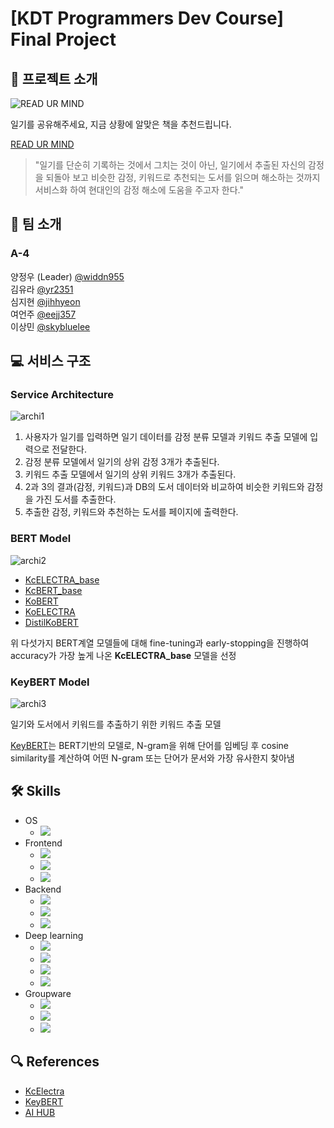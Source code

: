 # [KDT Programmers Dev Course] Final Project
  
## &#128221; 프로젝트 소개
![READ UR MIND](http://ec2-54-93-233-65.eu-central-1.compute.amazonaws.com/static/assets/img/logo.png)

일기를 공유해주세요, 지금 상황에 알맞은 책을 추천드립니다.

[READ UR MIND](http://ec2-54-93-233-65.eu-central-1.compute.amazonaws.com/main/)

> "일기를 단순히 기록하는 것에서 그치는 것이 아닌, 일기에서 추출된 자신의 감정을 되돌아 보고 비슷한 감정, 키워드로 추천되는 도서를 읽으며 해소하는 것까지 서비스화 하여 현대인의 감정 해소에 도움을 주고자 한다."


## &#128101; 팀 소개
### A-4
양정우 (Leader) [@widdn955](https://github.com/wjddn955)  
김유라 [@yr2351](https://github.com/yr2351)  
심지현 [@jihhyeon](https://github.com/jihhyeon)  
여언주 [@eejj357](https://github.com/eejj357)  
이상민 [@skybluelee](https://github.com/skybluelee)


## &#128187; 서비스 구조
### Service Architecture
![archi1](http://ec2-54-93-233-65.eu-central-1.compute.amazonaws.com/static/assets/img/portfolio/archi_1.png)
1. 사용자가 일기를 입력하면 일기 데이터를 감정 분류 모델과 키워드 추출 모델에 입력으로 전달한다.
2. 감정 분류 모델에서 일기의 상위 감정 3개가 추출된다.
3. 키워드 추출 모델에서 일기의 상위 키워드 3개가 추출된다.
4. 2과 3의 결과(감정, 키워드)과 DB의 도서 데이터와 비교하여 비슷한 키워드와 감정을 가진 도서를 추출한다.
5. 추출한 감정, 키워드와 추천하는 도서를 페이지에 출력한다.

### BERT Model
![archi2](http://ec2-54-93-233-65.eu-central-1.compute.amazonaws.com/static/assets/img/portfolio/bert_img2.png)
- [KcELECTRA_base](https://github.com/Beomi/KcELECTRA)
- [KcBERT_base](https://github.com/Beomi/KcBERT)
- [KoBERT](https://github.com/SKTBrain/KoBERT)
- [KoELECTRA](https://github.com/monologg/KoELECTRA)
- [DistilKoBERT](https://github.com/monologg/DistilKoBERT)

위 다섯가지 BERT계열 모델들에 대해 fine-tuning과 early-stopping을 진행하여 accuracy가 가장 높게 나온 **KcELECTRA_base** 모델을 선정

### KeyBERT Model
![archi3](http://ec2-54-93-233-65.eu-central-1.compute.amazonaws.com/static/assets/img/portfolio/keybert.png)

일기와 도서에서 키워드를 추출하기 위한 키워드 추출 모델

[KeyBERT](https://github.com/MaartenGr/KeyBERT)는 BERT기반의 모델로, N-gram을 위해 단어를 임베딩 후 cosine similarity를 계산하여 어떤 N-gram 또는 단어가 문서와 가장 유사한지 찾아냄

## &#128736; Skills
- OS
    - <img src="https://img.shields.io/badge/Ubuntu 20.04 -E95420?style=flat&logo=Ubuntu&logoColor=white"/>
- Frontend
    - <img src="https://img.shields.io/badge/HTML5-E34F26?style=flat&logo=HTML5&logoColor=white"/>
    - <img src="https://img.shields.io/badge/CSS3-1572B6?style=flat&logo=CSS3&logoColor=white"/>
    - <img src="https://img.shields.io/badge/JavaScript-F7DF1E?style=flat&logo=JavaScript&logoColor=black"/>
- Backend
    - <img src="https://img.shields.io/badge/Amazon EC2-FF9900?style=flat&logo=Amazon EC2&logoColor=white"/>
    - <img src="https://img.shields.io/badge/Django-092E20?style=flat&logo=Django&logoColor=white"/>
    - <img src="https://img.shields.io/badge/SQLite-003B57?style=flat&logo=SQLite&logoColor=white"/>
- Deep learning
    - <img src="https://img.shields.io/badge/Python-3776AB?style=flat&logo=Python&logoColor=white"/>
    -  <img src="https://img.shields.io/badge/Google Colab-F9AB00?style=flat&logo=Google Colab&logoColor=white"/>
    - <img src="https://img.shields.io/badge/Pytorch-EE4C2C?style=flat&logo=PyTorch&logoColor=white"/>
    - <img src="https://img.shields.io/badge/Pytorch Lightning-792EE5?style=flat&logo=PyTorch Lightning&logoColor=white"/>
- Groupware
    - <img src="https://img.shields.io/badge/GitHub-181717?style=flat&logo=GitHub&logoColor=white"/>
    - <img src="https://img.shields.io/badge/Asana-273347?style=flat&logo=Asana&logoColor=white"/>
    - <img src="https://img.shields.io/badge/Slack-4A154B?style=flat&logo=Slack&logoColor=white"/>


## &#128269; References
- [KcElectra](https://github.com/Beomi/KcELECTRA)
- [KeyBERT](https://github.com/MaartenGr/KeyBERT)
- [AI HUB](https://aihub.or.kr/)
